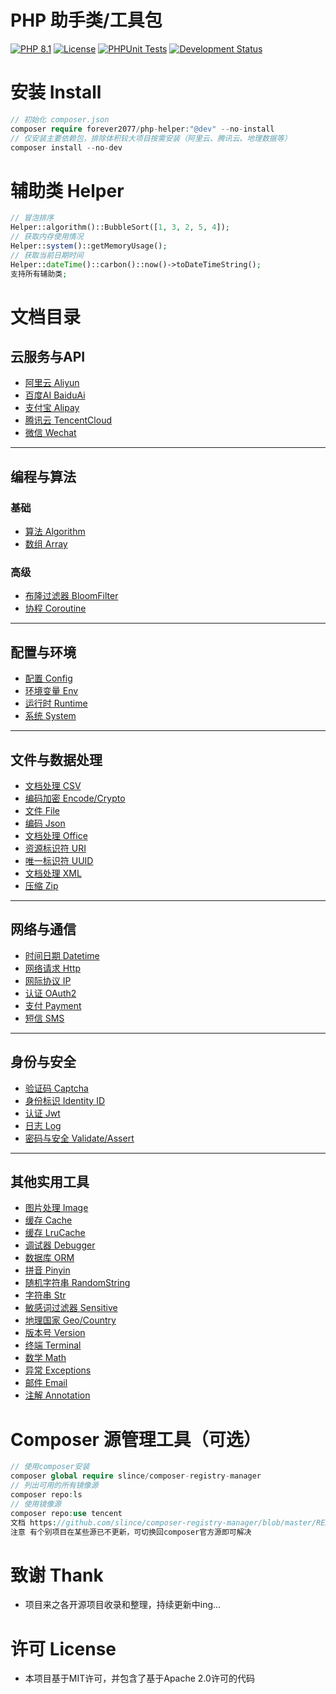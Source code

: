 # PHP 助手类/工具包

[![PHP 8.1](https://img.shields.io/badge/PHP-8.1-8892BF.svg)](https://www.php.net/releases/8.1/en.php) [![License](https://img.shields.io/badge/License-MIT-green.svg)](https://opensource.org/licenses/MIT) [![PHPUnit Tests](https://img.shields.io/badge/PHPUnit-Passed-brightgreen.svg)](https://phpunit.de/) [![Development Status](https://img.shields.io/badge/Development-Active-brightgreen.svg)](https://your-project-repo-link)

# 安装 Install

```php
// 初始化 composer.json
composer require forever2077/php-helper:"@dev" --no-install
// 仅安装主要依赖包，排除体积较大项目按需安装（阿里云、腾讯云、地理数据等）
composer install --no-dev
```

# 辅助类 Helper

```php
// 冒泡排序
Helper::algorithm()::BubbleSort([1, 3, 2, 5, 4]);
// 获取内存使用情况
Helper::system()::getMemoryUsage();
// 获取当前日期时间
Helper::dateTime()::carbon()::now()->toDateTimeString();
支持所有辅助类;
```

# 文档目录

## 云服务与API

- [阿里云 Aliyun](doc/Aliyun.md)
- [百度AI BaiduAi](doc/BaiduAi.md)
- [支付宝 Alipay](doc/Alipay.md)
- [腾讯云 TencentCloud](doc/TencentCloud.md)
- [微信 Wechat](doc/Wechat.md)

---

## 编程与算法

### 基础

- [算法 Algorithm](doc/Algorithm.md)
- [数组 Array](doc/Array.md)

### 高级

- [布隆过滤器 BloomFilter](doc/BloomFilter.md)
- [协程 Coroutine](doc/Coroutine.md)

---

## 配置与环境

- [配置 Config](doc/Config.md)
- [环境变量 Env](doc/Env.md)
- [运行时 Runtime](doc/Runtime.md)
- [系统 System](doc/System.md)

---

## 文件与数据处理

- [文档处理 CSV](doc/CSV.md)
- [编码加密 Encode/Crypto](doc/EncodeCrypto.md)
- [文件 File](doc/File.md)
- [编码 Json](doc/Json.md)
- [文档处理 Office](doc/Office.md)
- [资源标识符 URI](doc/URI.md)
- [唯一标识符 UUID](doc/UUID.md)
- [文档处理 XML](doc/XML.md)
- [压缩 Zip](doc/Zip.md)

---

## 网络与通信

- [时间日期 Datetime](doc/Datetime.md)
- [网络请求 Http](doc/Http.md)
- [网际协议 IP](doc/IP.md)
- [认证 OAuth2](doc/OAuth2.md)
- [支付 Payment](doc/Payment.md)
- [短信 SMS](doc/SMS.md)

---

## 身份与安全

- [验证码 Captcha](doc/Captcha.md)
- [身份标识 Identity ID](doc/IdentityID.md)
- [认证 Jwt](doc/Jwt.md)
- [日志 Log](doc/Log.md)
- [密码与安全 Validate/Assert](doc/ValidateAssert.md)

---

## 其他实用工具

- [图片处理 Image](doc/Image.md)
- [缓存 Cache](doc/Cache.md)
- [缓存 LruCache](doc/LRUCache.md)
- [调试器 Debugger](doc/Debugger.md)
- [数据库 ORM](doc/ORM.md)
- [拼音 Pinyin](doc/Pinyin.md)
- [随机字符串 RandomString](doc/RandomString.md)
- [字符串 Str](doc/Str.md)
- [敏感词过滤器 Sensitive](doc/Sensitive.md)
- [地理国家 Geo/Country](doc/GeoCountry.md)
- [版本号 Version](doc/Version.md)
- [终端 Terminal](doc/Terminal.md)
- [数学 Math](doc/Math.md)
- [异常 Exceptions](doc/Exceptions.md)
- [邮件 Email](doc/Email.md)
- [注解 Annotation](doc/Annotation.md)

# Composer 源管理工具（可选）

```php
// 使用composer安装
composer global require slince/composer-registry-manager
// 列出可用的所有镜像源
composer repo:ls
// 使用镜像源
composer repo:use tencent
文档 https://github.com/slince/composer-registry-manager/blob/master/README-zh_CN.md
注意 有个别项目在某些源已不更新，可切换回composer官方源即可解决
```

# 致谢 Thank

* 项目来之各开源项目收录和整理，持续更新中ing...

# 许可 License

* 本项目基于MIT许可，并包含了基于Apache 2.0许可的代码
